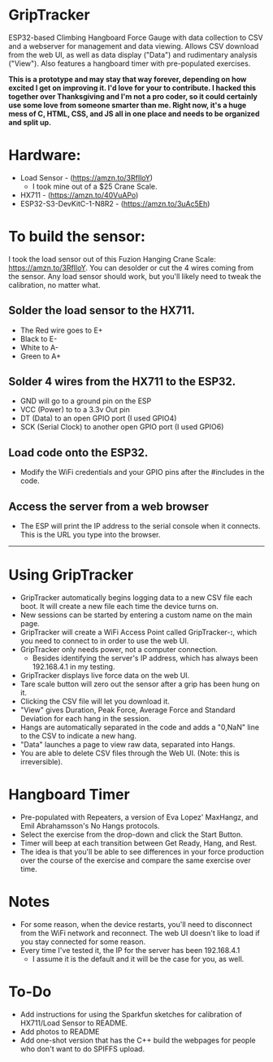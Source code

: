 # GripTracker
ESP32-based Climbing Hangboard Force Gauge with data collection to CSV and a webserver for management and data viewing. Allows CSV download from the web UI, as well as data display ("Data") and rudimentary analysis ("View"). Also features a hangboard timer with pre-populated exercises.

__This is a prototype and may stay that way forever, depending on how excited I get on improving it. I'd love for your to contribute. I hacked this together over Thanksgiving and I'm not a pro coder, so it could certainly use some love from someone smarter than me. Right now, it's a huge mess of C, HTML, CSS, and JS all in one place and needs to be organized and split up.__



# Hardware:
- Load Sensor - (https://amzn.to/3RfIloY)
  - I took mine out of a $25 Crane Scale. 
- HX711 - (https://amzn.to/40VuAPo)
- ESP32-S3-DevKitC-1-N8R2 - (https://amzn.to/3uAc5Eh)


# To build the sensor:

I took the load sensor out of this Fuzion Hanging Crane Scale: https://amzn.to/3RfIloY. You can desolder or cut the 4 wires coming from the sensor. Any load sensor should work, but you'll likely need to tweak the calibration, no matter what.

## Solder the load sensor to the HX711. 
- The Red wire goes to E+
- Black to E-
- White to A-
- Green to A+

## Solder 4 wires from the HX711 to the ESP32. 
- GND will go to a ground pin on the ESP
- VCC (Power) to to a 3.3v Out pin
- DT (Data) to an open GPIO port (I used GPIO4)
- SCK (Serial Clock) to another open GPIO port (I used GPIO6)

## Load code onto the ESP32.
- Modify the WiFi credentials and your GPIO pins after the \#includes in the code.

## Access the server from a web browser
- The ESP will print the IP address to the serial console when it connects. This is the URL you type into the browser.

---

# Using GripTracker
- GripTracker automatically begins logging data to a new CSV file each boot. It will create a new file each time the device turns on.
- New sessions can be started by entering a custom name on the main page.
- GripTracker will create a WiFi Access Point called GripTracker-**:**, which you need to connect to in order to use the web UI.
- GripTracker only needs power, not a computer connection.
  - Besides identifying the server's IP address, which has always been 192.168.4.1 in my testing.
- GripTracker displays live force data on the web UI.
- Tare scale button will zero out the sensor after a grip has been hung on it.
- Clicking the CSV file will let you download it.
- "View" gives Duration, Peak Force, Average Force and Standard Deviation for each hang in the session.
- Hangs are automatically separated in the code and adds a "0,NaN" line to the CSV to indicate a new hang.
- "Data" launches a page to view raw data, separated into Hangs.
- You are able to delete CSV files through the Web UI. (Note: this is irreversible).

# Hangboard Timer
- Pre-populated with Repeaters, a version of Eva Lopez' MaxHangz, and Emil Abrahamsson's No Hangs protocols.
- Select the exercise from the drop-down and click the Start Button.
- Timer will beep at each transition between Get Ready, Hang, and Rest.
- The idea is that you'll be able to see differences in your force production over the course of the exercise and compare the same exercise over time.

# Notes
- For some reason, when the device restarts, you'll need to disconnect from the WiFi network and reconnect. The web UI doesn't like to load if you stay connected for some reason.
- Every time I've tested it, the IP for the server has been 192.168.4.1
  - I assume it is the default and it will be the case for you, as well.
 
# To-Do
- Add instructions for using the Sparkfun sketches for calibration of HX711/Load Sensor to README.
- Add photos to README
- Add one-shot version that has the C++ build the webpages for people who don't want to do SPIFFS upload.
